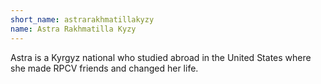 ```yaml
---
short_name: astrarakhmatillakyzy
name: Astra Rakhmatilla Kyzy
---
```

Astra is a Kyrgyz national who studied abroad in the United States where she made RPCV friends and changed her life.